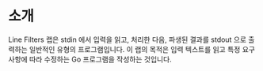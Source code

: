 # 소개

Line Filters 랩은 stdin 에서 입력을 읽고, 처리한 다음, 파생된 결과를 stdout 으로 출력하는 일반적인 유형의 프로그램입니다. 이 랩의 목적은 입력 텍스트를 읽고 특정 요구 사항에 따라 수정하는 Go 프로그램을 작성하는 것입니다.

